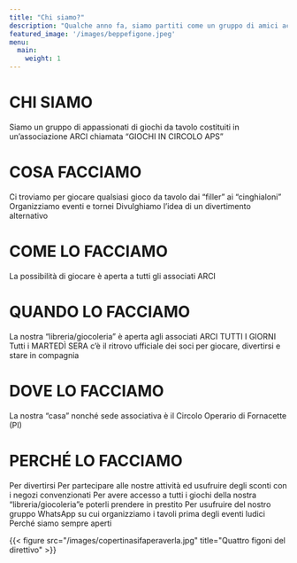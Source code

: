 ```yaml
---
title: "Chi siamo?"
description: "Qualche anno fa, siamo partiti come un gruppo di amici accomunati da una passione un po' nerd... ora siamo tantissimi"
featured_image: '/images/beppefigone.jpeg'
menu:
  main:
    weight: 1
---
```

# CHI SIAMO
Siamo un gruppo di appassionati di giochi da tavolo costituiti in un’associazione ARCI chiamata “GIOCHI IN CIRCOLO APS”

# COSA FACCIAMO
Ci troviamo per giocare qualsiasi gioco da tavolo dai “filler” ai “cinghialoni”
Organizziamo eventi e tornei
Divulghiamo l’idea di un divertimento alternativo

# COME LO FACCIAMO
La possibilità di giocare è aperta a tutti gli associati ARCI

# QUANDO LO FACCIAMO
La nostra “libreria/giocoleria” è aperta agli associati ARCI TUTTI I GIORNI
Tutti i MARTEDÌ SERA c’è il ritrovo ufficiale dei soci per giocare, divertirsi e stare in compagnia

# DOVE LO FACCIAMO
La nostra “casa” nonché sede associativa è il Circolo Operario di Fornacette (PI)

# PERCHÉ LO FACCIAMO
Per divertirsi
Per partecipare alle nostre attività ed usufruire degli sconti con i negozi convenzionati
Per avere accesso a tutti i giochi della nostra “libreria/giocoleria”e poterli prendere in prestito
Per usufruire del nostro gruppo WhatsApp su cui organizziamo i tavoli prima degli eventi ludici
Perché siamo sempre aperti


{{< figure src="/images/copertinasifaperaverla.jpg" title="Quattro figoni del direttivo" >}}

